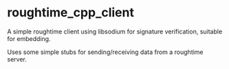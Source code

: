 # roughtime_cpp_client
A simple roughtime client using libsodium for signature verification, suitable for embedding.

Uses some simple stubs for sending/receiving data from a roughtime server.
